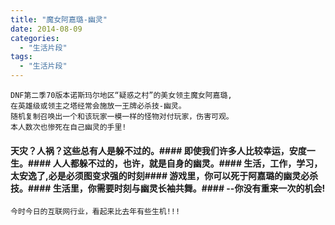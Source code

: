 ```yaml
---
title: "魔女阿嘉璐-幽灵"
date: 2014-08-09
categories:
  - "生活片段"
tags:
  - "生活片段"
---
```

<!--more-->


    DNF第二季70版本诺斯玛尔地区“疑惑之村”的美女领主魔女阿嘉璐,
    在英雄级或领主之塔经常会施放一王牌必杀技-幽灵。
    随机复制召唤出一个和该玩家一模一样的怪物对付玩家，伤害可观。
    本人数次也惨死在自己幽灵的手里!
   
   <!--more--> 

#### 天灾？人祸？这些总有人是躲不过的。#### 即使我们许多人比较幸运，安度一生。#### 人人都躲不过的，也许，就是自身的幽灵。#### 生活，工作，学习，太安逸了,必是必须图变求强的时刻#### 游戏里，你可以死于阿嘉璐的幽灵必杀技。#### 生活里，你需要时刻与幽灵长袖共舞。#### --你没有重来一次的机会!
`今时今日的互联网行业，看起来比去年有些生机!!!`


